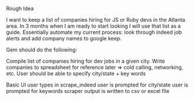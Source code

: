 Rough Idea

I want to keep a list of companies hiring for JS or Ruby devs in the Atlanta
area.  In 3 months when I am ready to start looking I will use that list as a guide.
Essentially automate my current process: look through indeed job alerts and add
company names to google keep.

Gem should do the following:

Compile list of companies hiring for dev jobs in a given city.
Write companies to spreadsheet for reference later => cold calling, networking, etc.
User should be able to specify city/state + key words

Basic UI
user types in scrape_indeed
user is prompted for city/state
user is prompted for keywords
scraper output is written to csv or excel file

